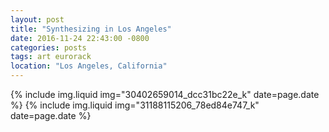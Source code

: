 ```yaml
---
layout: post
title: "Synthesizing in Los Angeles"
date: 2016-11-24 22:43:00 -0800
categories: posts
tags: art eurorack
location: "Los Angeles, California"
---
```


{% include img.liquid img="30402659014_dcc31bc22e_k" date=page.date %}
{% include img.liquid img="31188115206_78ed84e747_k" date=page.date %}
